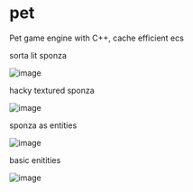# pet
Pet game engine with C++, cache efficient ecs

sorta lit sponza

![image](https://user-images.githubusercontent.com/1905875/77819117-6a635c00-70a6-11ea-9023-85c5eaf35053.png)

hacky textured sponza

![image](https://user-images.githubusercontent.com/1905875/76677840-fd799d80-65a0-11ea-8510-9bdb57204a98.png)

sponza as entities

![image](https://user-images.githubusercontent.com/1905875/76593531-91296c00-64c4-11ea-9909-22b8c6eebbbf.png)

basic enitities

![image](https://user-images.githubusercontent.com/1905875/76050328-ac2c3700-5f2c-11ea-9e70-77b60e7c9622.png)
